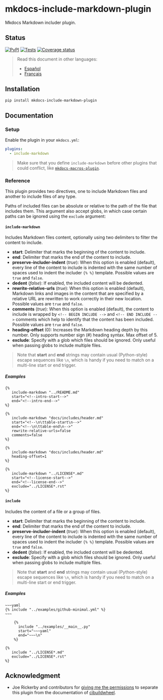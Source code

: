 <!-- mdpo-disable-next-line -->
# mkdocs-include-markdown-plugin

Mkdocs Markdown includer plugin.

## Status

<!-- mdpo-disable -->

[![PyPI][pypi-version-badge-link]][pypi-link]
[![Tests][tests-image]][tests-link]
[![Coverage status][coverage-image]][coverage-link]
<!-- mdpo-enable -->

<!-- mdpo-disable -->
<!-- mdpo-enable-next-line -->
> Read this document in other languages:
>
> - [Español][es-readme-link]
> - [Français][fr-readme-link]
<!-- mdpo-enable -->

## Installation

```bash
pip install mkdocs-include-markdown-plugin
```

## Documentation

### Setup

Enable the plugin in your `mkdocs.yml`:

```yaml
plugins:
  - include-markdown
```

> Make sure that you define `include-markdown` before other plugins that could
 conflict, like [`mkdocs-macros-plugin`][mkdocs-macros-plugin-link].

### Reference

This plugin provides two directives, one to include Markdown files and another
to include files of any type.

Paths of included files can be absolute or relative to the path of the file
that includes them. This argument also accept globs, in which case certain
paths can be ignored using the `exclude` argument:

<!-- mdpo-disable-next-line -->
#### **`include-markdown`**

Includes Markdown files content, optionally using two delimiters to filter the
content to include.

- **start**: Delimiter that marks the beginning of the content to include.
- **end**: Delimiter that marks the end of the content to include.
- **preserve-includer-indent** (*true*): When this option is enabled (default),
 every line of the content to include is indented with the same number of
 spaces used to indent the includer `{% %}` template. Possible values are
 `true` and `false`.
- **dedent** (*false*): If enabled, the included content will be dedented.
- **rewrite-relative-urls** (*true*): When this option is enabled (default),
 Markdown links and images in the content that are specified by a relative URL
 are rewritten to work correctly in their new location. Possible values are
 `true` and `false`.
- **comments** (*true*): When this option is enabled (default), the content to
 include is wrapped by `<!-- BEGIN INCLUDE -->` and `<!-- END INCLUDE -->`
 comments which help to identify that the content has been included. Possible
 values are `true` and `false`.
- **heading-offset** (0): Increases the Markdown heading depth by this number.
 Only supports number sign (#) heading syntax. Max offset of 5.
- **exclude**: Specify with a glob which files should be ignored. Only useful
 when passing globs to include multiple files.

> Note that **start** and **end** strings may contain usual (Python-style)
escape sequences like `\n`, which is handy if you need to match on a multi-line
start or end trigger.

##### Examples

```jinja
{%
   include-markdown "../README.md"
   start="<!--intro-start-->"
   end="<!--intro-end-->"
%}
```

```jinja
{%
   include-markdown "docs/includes/header.md"
   start="<!--\n\ttable-start\n-->"
   end="<!--\n\ttable-end\n-->"
   rewrite-relative-urls=false
   comments=false
%}
```

```jinja
{%
   include-markdown "docs/includes/header.md"
   heading-offset=1
%}
```

```jinja
{%
   include-markdown "../LICENSE*.md"
   start="<!--license-start-->"
   end="<!--license-end-->"
   exclude="../LICENSE*.rst"
%}
```

<!-- mdpo-disable-next-line -->
#### **`include`**

Includes the content of a file or a group of files.

- **start**: Delimiter that marks the beginning of the content to include.
- **end**: Delimiter that marks the end of the content to include.
- **preserve-includer-indent** (*true*): When this option is enabled (default),
 every line of the content to include is indented with the same number of
 spaces used to indent the includer `{% %}` template. Possible values are
 `true` and `false`.
- **dedent** (*false*): If enabled, the included content will be dedented.
- **exclude**: Specify with a glob which files should be ignored. Only useful
 when passing globs to include multiple files.

> Note that **start** and **end** strings may contain usual (Python-style)
escape sequences like `\n`, which is handy if you need to match on a multi-line
start or end trigger.

##### Examples

```jinja
~~~yaml
{% include "../examples/github-minimal.yml" %}
~~~
```

```jinja
    {%
      include "../examples/__main__.py"
      start="~~~yaml"
      end="~~~\n"
    %}
```

```jinja
{%
   include "../LICENSE*.md"
   exclude="../LICENSE*.rst"
%}
```

## Acknowledgment

- Joe Rickerby and contributors for
 [giving me the permissions][cibuildwheel-470] to separate this plugin from the
 documentation of [cibuildwheel][cibuildwheel-repo-link].

[pypi-link]: https://pypi.org/project/mkdocs-include-markdown-plugin
[pypi-version-badge-link]: https://img.shields.io/pypi/v/mkdocs-include-markdown-plugin?logo=pypi&logoColor=white
[tests-image]: https://img.shields.io/github/workflow/status/mondeja/mkdocs-include-markdown-plugin/CI?logo=github&label=tests
[tests-link]: https://github.com/mondeja/mkdocs-include-markdown-plugin/actions?query=workflow%3ACI
[coverage-image]: https://img.shields.io/coveralls/github/mondeja/mkdocs-include-markdown-plugin?logo=coveralls
[coverage-link]: https://coveralls.io/github/mondeja/mkdocs-include-markdown-plugin

[cibuildwheel-470]: https://github.com/joerick/cibuildwheel/issues/470
[cibuildwheel-repo-link]: https://github.com/joerick/cibuildwheel
[mkdocs-macros-plugin-link]: https://mkdocs-macros-plugin.readthedocs.io

[es-readme-link]: https://github.com/mondeja/mkdocs-include-markdown-plugin/blob/master/locale/es/README.md
[fr-readme-link]: https://github.com/mondeja/mkdocs-include-markdown-plugin/blob/master/locale/fr/README.md
